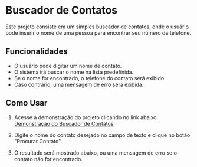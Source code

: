 # Buscador de Contatos

Este projeto consiste em um simples buscador de contatos, onde o usuário pode inserir o nome de uma pessoa para encontrar seu número de telefone.

## Funcionalidades

- O usuário pode digitar um nome de contato.
- O sistema irá buscar o nome na lista predefinida.
- Se o nome for encontrado, o telefone do contato será exibido.
- Caso contrário, uma mensagem de erro será exibida.

## Como Usar

1. Acesse a demonstração do projeto clicando no link abaixo:
   [Demonstração do Buscador de Contatos](https://josue28jrd.github.io/desafioFor/)

2. Digite o nome do contato desejado no campo de texto e clique no botão "Procurar Contato".

3. O resultado será mostrado abaixo, ou uma mensagem de erro se o contato não for encontrado.
